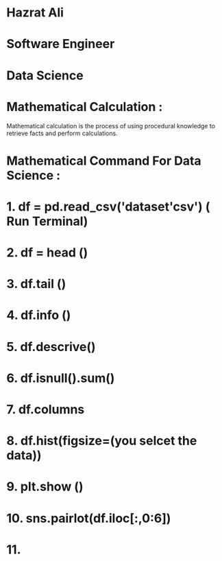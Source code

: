 # Hazrat Ali

# Software Engineer 

# Data Science 

# Mathematical Calculation :

Mathematical calculation is the process of using procedural knowledge to retrieve facts and perform calculations.

# Mathematical Command For Data Science :

# 1. df = pd.read_csv('dataset'csv') ( Run Terminal)

# 2. df = head ()

# 3. df.tail ()

# 4. df.info ()

# 5. df.descrive()

# 6. df.isnull().sum()

# 7. df.columns

# 8. df.hist(figsize=(you selcet the data)) 

# 9. plt.show ()

# 10. sns.pairlot(df.iloc[:,0:6])

# 11. 
